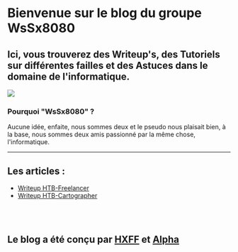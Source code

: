 # Bienvenue sur le blog du groupe WsSx8080
## Ici, vous trouverez des Writeup's, des Tutoriels sur différentes failles et des Astuces dans le domaine de l'informatique.
<img src="https://camo.githubusercontent.com/9be29021cfdb21b2cc257a3efcb269f64d42f5b6/687474703a2f2f32352e6d656469612e74756d626c722e636f6d2f63393961353739646233616530666331363462663463636131343838383564332f74756d626c725f6d6a6776386b45754d67317338376e37396f315f3430302e676966"/>

### Pourquoi "WsSx8080" ?
Aucune idée, enfaite, nous sommes deux et le pseudo nous plaisait bien, à la base, nous sommes deux amis passionné par la même chose, l'informatique.

<hr />

## Les articles : 
* <a href="https://wssx8080.github.io/HTB-Freelancer">Writeup HTB-Freelancer</a><br>
* <a href="https://wssx8080.github.io/HTB-Cartographer">Writeup HTB-Cartographer</a>

<br /><br />
## Le blog a été conçu par <a href="https://github.com/http-x-forwarded-for">HXFF</a> et <a href="https://github.com/Aaaaalpha">Alpha</a>
